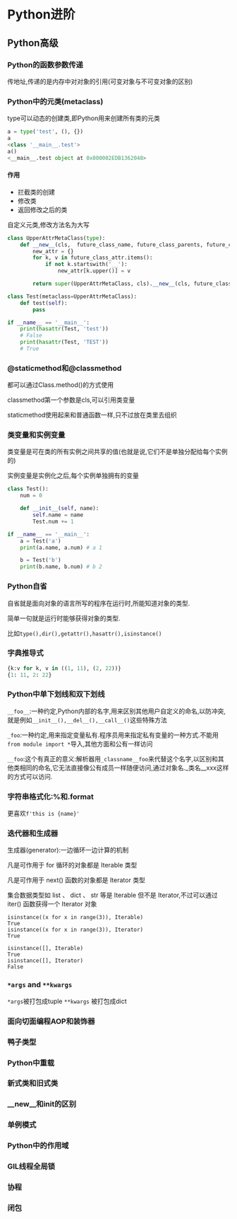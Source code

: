 # Python进阶

## Python高级

### Python的函数参数传递

传地址,传递的是内存中对对象的引用(可变对象与不可变对象的区别)

### Python中的元类(metaclass)

type可以动态的创建类,即Python用来创建所有类的元类

```Python
a = type('test', (), {})
a
<class '__main__.test'>
a()
<__main__.test object at 0x000002EDB1362048>
```

#### 作用

- 拦截类的创建
- 修改类
- 返回修改之后的类

自定义元类,修改方法名为大写

```python
class UpperAttrMetaClass(type):
    def __new__(cls,  future_class_name, future_class_parents, future_class_attr):
        new_attr = {}
        for k, v in future_class_attr.items():
            if not k.startswith('__'):
                new_attr[k.upper()] = v

        return super(UpperAttrMetaClass, cls).__new__(cls, future_class_name, future_class_parents, new_attr)

class Test(metaclass=UpperAttrMetaClass):
    def test(self):
        pass

if __name__ == '__main__':
    print(hasattr(Test, 'test'))
    # False
    print(hasattr(Test, 'TEST'))
    # True
```

### @staticmethod和@classmethod

都可以通过Class.method()的方式使用

classmethod第一个参数是cls,可以引用类变量

staticmethod使用起来和普通函数一样,只不过放在类里去组织

### 类变量和实例变量

类变量是可在类的所有实例之间共享的值(也就是说,它们不是单独分配给每个实例的)

实例变量是实例化之后,每个实例单独拥有的变量

```Python
class Test():
    num = 0

    def __init__(self, name):
        self.name = name
        Test.num += 1

if __name__ == '__main__':
    a = Test('a')
    print(a.name, a.num) # a 1

    b = Test('b')
    print(b.name, b.num) # b 2
```

### Python自省

自省就是面向对象的语言所写的程序在运行时,所能知道对象的类型.

简单一句就是运行时能够获得对象的类型.

比如`type(),dir(),getattr(),hasattr(),isinstance()`

### 字典推导式

```python
{k:v for k, v in ((1, 11), (2, 22))}
{1: 11, 2: 22}
```

### Python中单下划线和双下划线

`__foo__`:一种约定,Python内部的名字,用来区别其他用户自定义的命名,以防冲突,就是例如`__init__(),__del__(),__call__()`这些特殊方法

`_foo`:一种约定,用来指定变量私有.程序员用来指定私有变量的一种方式.不能用`from module import *`导入,其他方面和公有一样访问

`__foo`:这个有真正的意义:解析器用`_classname__foo`来代替这个名字,以区别和其他类相同的命名,它无法直接像公有成员一样随便访问,通过对象名._类名__xxx这样的方式可以访问.

### 字符串格式化:%和.format

更喜欢`f'this is {name}'`

### 迭代器和生成器

生成器(generator):一边循环一边计算的机制

凡是可作用于 for 循环的对象都是 Iterable 类型

凡是可作用于 next() 函数的对象都是 Iterator 类型

集合数据类型如 list 、 dict 、 str 等是 Iterable 但不是 Iterator,不过可以通过 iter() 函数获得一个 Iterator 对象

```shell
isinstance((x for x in range(3)), Iterable)
True
isinstance((x for x in range(3)), Iterator)
True

isinstance([], Iterable)
True
isinstance([], Iterator)
False
```

### `*args` and `**kwargs`

`*args`被打包成tuple
`**kwargs` 被打包成dict

### 面向切面编程AOP和装饰器

### 鸭子类型

### Python中重载

### 新式类和旧式类

### __new__和init的区别

### 单例模式

### Python中的作用域

### GIL线程全局锁

### 协程

### 闭包
